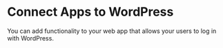 # Connect Apps to WordPress
You can add functionality to your web app that allows your users to log in with WordPress. 
